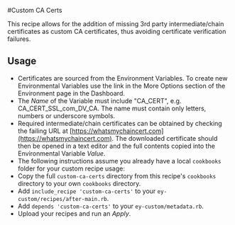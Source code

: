 #Custom CA Certs

This recipe allows for the addition of missing 3rd party intermediate/chain certificates as custom CA certificates, thus avoiding certificate verification failures.

## Usage

* Certificates are sourced from the Environment Variables. To create new Environmental Variables use the link in the More Options section of the Environment page in the Dashboard.
* The _Name_ of the Variable must include "CA_CERT", e.g. CA_CERT_SSL_com_DV_CA. The name must contain only letters, numbers or underscore symbols.
* Required intermediate/chain certificates can be obtained by checking the failing URL at [https://whatsmychaincert.com](https://whatsmychaincert.com). The downloaded certificate should then be opened in a text editor and the full contents copied into the Environmental Variable _Value_.
* The following instructions assume you already have a local `cookbooks` folder for your custom recipe usage:
* Copy the full `custom-ca-certs` directory from this recipe's `cookbooks` directory to your own `cookbooks` directory.
* Add `include_recipe 'custom-ca-certs'` to your `ey-custom/recipes/after-main.rb`.
* Add `depends 'custom-ca-certs'` to your `ey-custom/metadata.rb`.
* Upload your recipes and run an _Apply_.
